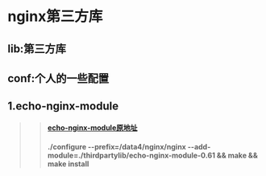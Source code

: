 
nginx第三方库
====
lib:第三方库
----
conf:个人的一些配置
----

## 1.echo-nginx-module<br>
>> ####  [echo-nginx-module原地址](https://github.com/openresty/echo-nginx-module)<br>
>> #### ./configure --prefix=/data4/nginx/nginx --add-module=./thirdpartylib/echo-nginx-module-0.61 && make && make install
  
